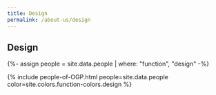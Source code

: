 ```yaml
---
title: Design
permalink: /about-us/design
---
```


## **Design**

{%- assign people = site.data.people | where: "function", "design" -%}

{% include people-of-OGP.html people=site.data.people color=site.colors.function-colors.design %}
